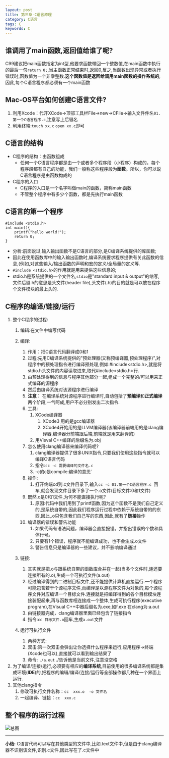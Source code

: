 ```yaml
---
layout: post
title: 第三章-C语言原理
category: C语言
tags: C
keywords: C 
---
```


## 谁调用了main函数,返回值给谁了呢?
C99建议把main函数指定为int型,他要求函数带回一个整数值,在main函数中执行的最后一句`return 0;`,当主函数正常结束时,返回0,反之,当函数出现异常或者执行错误时,函数值为一个非零整数.**这个函数值是返回给调用main函数的操作系统的**,因此,每个C语言程序都必须有一个main函数

## Mac-OS平台如何创建C语言文件?
1. 利用Xcode：代开XCode->顶部工具栏File->new->CFile->输入文件件名`01.第一个C语言程序.c`,注意写上后缀名
2. 利用终端:`touch xx.c` `open xx.c`即可

## C语言的结构
* C程序的结构：由函数组成
    * 任何一个C语言程序都是由一个或者多个程序段（小程序）构成的，每个程序段都有自己的功能，我们一般称这些程序段为**函数**。所以，你可以说C语言程序是由函数构成的* C程序的入口	* C程序的入口是一个名字叫做main的函数，简称main函数	* 不管整个程序中有多少个函数，都是先执行main函数
	## C语言的第一个程序

```
#include <stdio.h>
int main(){
    printf("hello world!");
    return 0;
}
```

* 分析:前面说过,输入输出函数不是C语言的部分,是C编译系统提供的库函数;
* 因此在使用函数库中的输入输出函数时,编译系统要求程序提供有关此函数的信息,(例如,对这些输入/输出函数的声明和宏的定义/全局量的定义等.
* `#include <stdio.h>`的作用就是用来提供这些信息的;
* stdio.h是系统提供的一个文件名,`stdio`是"standard input & output"的缩写,文件后缀.h的意思是头文件(header file),头文件(.h)的目的就是可以放在程序个文件模块的最上头的.

## C程序的编译/链接/运行

1. 整个C程序的过程:
    1. 编辑:在文件中编写代码
    2. 编译:
        1. 作用：把C语言代码翻译成0和1
        1. 过程:先用C编译系统提供的"预处理器(又称预编译器,预处理程序)",对程序中的预处理指令进行编译预处理,例如:#include<stdio.h>,就是将stdio.h头文件的内容读取进来,取代#include<stdio.h>行.
        2. 由预处理得到的信息与程序其他部分一起,组成一个完整的/可以用来正式编译的源程序
        3. 然后由编译系统对该源程序进行编译
        4. **注意：** 在编译系统对源程序进行编译时,自动包括了**预编译**和**正式编译**两个阶段,一气呵成,用户不必分别发出二次指令.
        5. 工具:
            1. XCode编译器  
                1. XCode3 用的是gcc编译器  
                2. XCode4开始用的是LLVM编译器(该编译器前端用的是clang编译器,编译器分前端跟后端,前端就是用来翻译的)
            2. 用Visval C++编译的后缀名为.obj
        6. 怎么使用clang编译器来编译代码呢?
            1. clang编译器提供了很多UNIX指令,只要我们使用这些指令就可以编译C语言代码
            2. 指令:`cc -c 需要编译的文件名.c`
            3. -c的c是compile:编译的意思` 
        7. 操作:
            1. 打开终端cd到.c文件目录下,输入`cc -c 01.第一个C语言程序.c `回车,就会发现文件目录下多了一个.o文件(目标文件:0和1文件)
        8. 既然.o是0和1文件,为何不能直接执行呢?
            1. 原因:代码中我们用到了printf函数,因为这个函数不是我们自己定义的,是系统自带的,因此我们程序运行过程中依赖于系统自带的的东西,因此,.o只包含我们自己写的东西,因此,就有了**链接**操作
        9. 编译器的错误和警告功能
            1. 如果代码有语法问题，编译器会直接报错。并指出错误的个数和具体行号。
            2. 只要有1个错误，程序就不能编译成功，也不会生成.o文件
            3. 警告信息只是编译器的一些建议，并不影响编译通过
    3. 链接:
        1. 其实就是把.o与跟系统自带的函数库合并在一起(当多个文件时,连还要连接所有的.o),生成一个可执行文件(a.out)
        2. 经过编译得到的二进制目标文件,还不能提供计算机直接运行.一个程序可能包含若干个源程序文件,而编译是以源程序文件为对象的,每个源程序文件对应编译一个目标文件.连接就是把编译得到的各个目标模块连接装配起来,再与函数库相连接成一个整体,生成可执行程序(executive program),在Visual C++中器后缀名为.exe,如f.exe 在clang为:a.out
        3. 由链接器完成，clang编译器里面已经包含了链接指令 
        4. 指令:`cc 目标文件.o`回车,生成`a.out`文件
	
    4. 运行可执行文件
        1. 两种方式:
        2. 双击:第一次双击会弹出让你选择什么程序来运行,应用程序->终端(Xcode也可以),直接就可以看到输出结果了
        3. 命令: `./a.out` ./告诉他是当前文件,注意没空格
2. 为了编译/连接/运行,必须要有相应的**编译系统**,目前使用的很多编译系统都是集成环境(**IDE**)的,把程序的编辑/编译/连接/运行等全部操作都几种在一个界面上运行.
3. 其他clang指令
    1. 修改可执行文件名称：`cc  xxx.o  -o 文件名`
    2. 一起编译、链接：`cc  xxx.c`
	## 整个程序的运行过程

![总图](https://gitee.com/zhonghua123/blogimgs/raw/master/img/流程图.png)

----
**小结:** C语言代码可以写在其他类型的文件中,比如.text文件中,但是由于clang编译器不识别该文件,识别.c文件,因此写在了.c文件中

